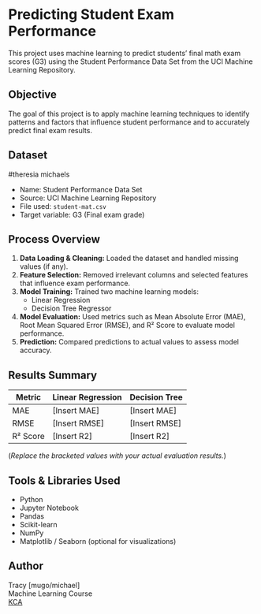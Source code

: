 # Predicting Student Exam Performance

This project uses machine learning to predict students’ final math exam scores (G3) using the Student Performance Data Set from the UCI Machine Learning Repository.

## Objective
The goal of this project is to apply machine learning techniques to identify patterns and factors that influence student performance and to accurately predict final exam results.

## Dataset
#theresia michaels
- Name: Student Performance Data Set
- Source: UCI Machine Learning Repository
- File used: `student-mat.csv`
- Target variable: G3 (Final exam grade)

## Process Overview
1. **Data Loading & Cleaning:** Loaded the dataset and handled missing values (if any).
2. **Feature Selection:** Removed irrelevant columns and selected features that influence exam performance.
3. **Model Training:** Trained two machine learning models:
   - Linear Regression
   - Decision Tree Regressor
4. **Model Evaluation:** Used metrics such as Mean Absolute Error (MAE), Root Mean Squared Error (RMSE), and R² Score to evaluate model performance.
5. **Prediction:** Compared predictions to actual values to assess model accuracy.

## Results Summary
| Metric       | Linear Regression | Decision Tree |
|--------------|-------------------|----------------|
| MAE          | [Insert MAE]      | [Insert MAE]   |
| RMSE         | [Insert RMSE]     | [Insert RMSE]  |
| R² Score     | [Insert R2]       | [Insert R2]    |

(*Replace the bracketed values with your actual evaluation results.*)

## Tools & Libraries Used
- Python
- Jupyter Notebook
- Pandas
- Scikit-learn
- NumPy
- Matplotlib / Seaborn (optional for visualizations)

## Author
Tracy [mugo/michael]  
Machine Learning Course  
[KCA]()
